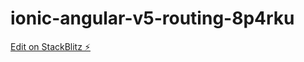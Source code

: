# ionic-angular-v5-routing-8p4rku

[Edit on StackBlitz ⚡️](https://stackblitz.com/edit/ionic-angular-v5-routing-8p4rku)